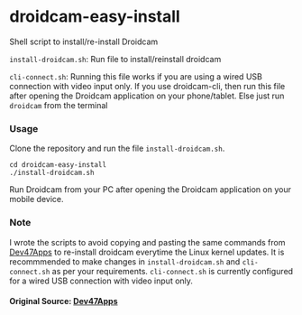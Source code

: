 # droidcam-easy-install

Shell script to install/re-install Droidcam

`install-droidcam.sh`: Run file to install/reinstall droidcam

`cli-connect.sh`: Running this file works if you are using a wired USB connection with video input only. If you use droidcam-cli, then run this file after opening the Droidcam application on your phone/tablet. Else just run `droidcam` from the terminal

### Usage

Clone the repository and run the file `install-droidcam.sh`.

```
cd droidcam-easy-install
./install-droidcam.sh
```

Run Droidcam from your PC after opening the Droidcam application on your mobile device.

### Note

I wrote the scripts to avoid copying and pasting the same commands from <a href="https://www.dev47apps.com/droidcam/linux/">Dev47Apps</a> to re-install droidcam everytime the Linux kernel updates. It is recommmended to make changes in `install-droidcam.sh` and `cli-connect.sh` as per your requirements. `cli-connect.sh` is currently configured for a wired USB connection with video input only.

#### Original Source: <a href="https://www.dev47apps.com/droidcam/linux/">Dev47Apps</a>
